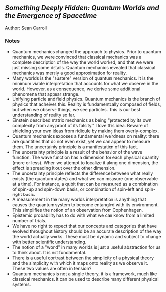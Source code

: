 ## _Something Deeply Hidden: Quantum Worlds and the Emergence of Spacetime_

Author: Sean Carroll

### Notes

- Quantum mechanics changed the approach to physics. Prior to quantum mechanics, we were convinced that classical mechanics was a complete description of the way the world worked, and that we were just missing some details. Quantum mechanics revealed that classical mechanics was merely a good approximation for reality.
- Many worlds is the "austere" version of quantum mechanics. It is the minimum viable interpretation that accounts for what we observe in the world. However, as a consequence, we derive some additional phenomena that appear strange.
- Unifying particle and field physics. Quantum mechanics is the branch of physics that acheives this. Reality is fundamentcally composed of fields, but when we observe things, we see particles. This is our best understanding of reality so far.
- Einstein described matrix mechanics as being "protected by its own complexity from any proof of its falsity." I love this idea. Beware of shielding your own ideas from ridicule by making them overly-complex.
- Quantum mechanics exposes a fundamental weirdness on reality: there are quantities that do not even exist, yet we can appear to measure them. The uncertainty principle is a manifestation of this fact.
- The uncertainty principle is a result of the behavior of the wave function. The wave function has a dimension for each physical quantity (more or less). When we attempt to localize it along one dimension, the effect is spreading it out over the other dimension.
- The uncertainty principle reflects the difference between what really exists (the quantum states) and what we can measure (one observable at a time). For instance, a qubit that can be measured as a combination of spin-up and spin-down basis, or combination of spin-left and spin-right basis. 
- A measurement in the many worlds interpretation is anything that causes the quantum system to become entangled with its environment. This simplifies the notion of an observation from Cophenhagen.
- Epistemic probability has to do with what we can know from a limited number of trials. 
- We have no right to expect that our concepts and categories that have evolved throughout history should be an accurate description of the way the world actually works. These must be dynamic and subject to change with better scientific understanding.
- The notion of a "world" in many worlds is just a useful abstraction for us to think about. It is not fundamental.
- There is a useful contrast between the simplicity of a physical theory and the simplicity with which it maps onto reality as we observe it. These two values are often in tension?
- Quantum mechanics is not a single theory, it is a framework, much like classical mechanics. It can be used to describe many different physical systems.